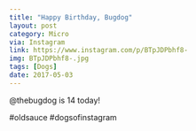 ```yaml
---
title: "Happy Birthday, Bugdog"
layout: post
category: Micro
via: Instagram
link: https://www.instagram.com/p/BTpJDPbhf8-
img: BTpJDPbhf8-.jpg
tags: [Dogs]
date: 2017-05-03
---
```

@thebugdog is 14 today!

#oldsauce #dogsofinstagram